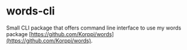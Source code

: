 # words-cli
Small CLI package that offers command line interface to use my words package [https://github.com/Korppi/words](https://github.com/Korppi/words).
